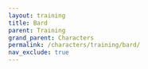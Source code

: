```yaml
---
layout: training
title: Bard
parent: Training
grand_parent: Characters
permalink: /characters/training/bard/
nav_exclude: true
---
```

